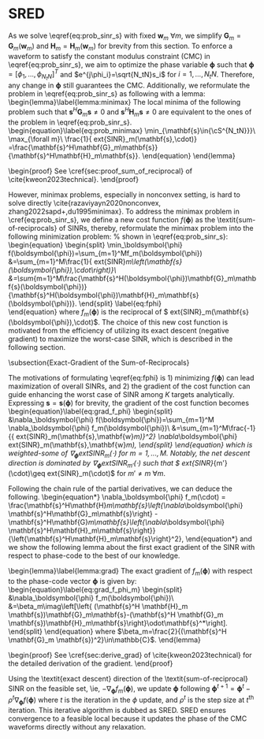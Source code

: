 # SRED
As we solve \eqref{eq:prob_sinr_s} with fixed $\mathbf{w}_m\ \forall m$, we simplify $\mathbf{G}_m=\mathbf{G}_m(\mathbf{w}_m)$ and $\mathbf{H}_m=\mathbf{H}_m(\mathbf{w}_m)$ for brevity from this section.
To enforce a waveform to satisfy the constant modulus constraint (CMC) in \eqref{eq:prob_sinr_s}, we aim to optimize the phase variable $\boldsymbol{\phi}$ such that $\boldsymbol{\phi}=[\phi_1,...,\phi_{N_tN}]^T$ and $e^{j\phi_i}=\sqrt{N_tN}s_i$ for $i=1,...,N_tN$. Therefore, any change in $\boldsymbol{\phi}$ still guarantees the CMC. Additionally, we reformulate the problem in \eqref{eq:prob_sinr_s} as following with a lemma:
\begin{lemma}\label{lemma:minimax}
    The local minima of the following problem such that $\mathbf{s}^H\mathbf{G}_m\mathbf{s}\neq 0$ and $\mathbf{s}^H\mathbf{H}_m\mathbf{s}\neq 0$ are equivalent to the ones of the problem in \eqref{eq:prob_sinr_s}.
    \begin{equation}\label{eq:prob_minimax}
        \min_{\mathbf{s}\in{\cS^{N_tN}}}\ \max_{\forall m}\ \frac{1}{	ext{SINR}_m(\mathbf{s},\cdot)}
        =\frac{\mathbf{s}^H\mathbf{G}_m\mathbf{s}}{\mathbf{s}^H\mathbf{H}_m\mathbf{s}}.
    \end{equation}
\end{lemma}

\begin{proof}
    See \cref{sec:proof_sum_of_reciprocal} of \cite{kweon2023technical}.
\end{proof}

However, minimax problems, especially in nonconvex setting, is hard to solve directly \cite{razaviyayn2020nonconvex, zhang2022sapd+,du1995minimax}. To address the minimax problem in \cref{eq:prob_sinr_s}, we define a new cost function $f(\boldsymbol{\phi})$ as the \textit{sum-of-reciprocals} of SINRs, thereby, reformulate the minimax problem into the following minimization problem:
% shown in \eqref{eq:prob_sinr_s}:
\begin{equation}
\begin{split}
    \min_\boldsymbol{\phi} f(\boldsymbol{\phi})=\sum_{m=1}^Mf_m(\boldsymbol{\phi})
    &=\sum_{m=1}^M\frac{1}{	ext{SINR}_m\left(\mathbf{s}(\boldsymbol{\phi}),\cdot\right)}\\
    &=\sum_{m=1}^M\frac{\mathbf{s}^H(\boldsymbol{\phi})\mathbf{G}_m\mathbf{s}(\boldsymbol{\phi})}
    {\mathbf{s}^H(\boldsymbol{\phi})\mathbf{H}_m\mathbf{s}(\boldsymbol{\phi})}.
\end{split}
\label{eq:fphi}   
\end{equation}
where $f_m(\boldsymbol{\phi})$ is the reciprocal of $	ext{SINR}_m(\mathbf{s}(\boldsymbol{\phi}),\cdot)$. The choice of this new cost function is motivated from the efficiency of utilizing its exact descent (negative gradient) to maximize the worst-case SINR, which is described in the following section.

\subsection{Exact-Gradient of the Sum-of-Reciprocals}

The motivations of formulating \eqref{eq:fphi} is 1) minimizing $f(\boldsymbol{\phi})$ can lead maximization of overall SINRs, and 2) the gradient of the cost function can guide enhancing the worst case of SINR among $K$ targets analytically. Expressing $\mathbf{s}=\mathbf{s}(\boldsymbol{\phi})$ for brevity, the gradient of the cost function becomes 
\begin{equation}\label{eq:grad_f_phi}
\begin{split}
    &\nabla_\boldsymbol{\phi} f(\boldsymbol{\phi})=\sum_{m=1}^M \nabla_\boldsymbol{\phi} f_m(\boldsymbol{\phi})\\
    &=\sum_{m=1}^M\frac{-1}{\{	ext{SINR}_m(\mathbf{s},\mathbf{w}_m)\}^2}
    \nabla_\boldsymbol{\phi} 	ext{SINR}_m(\mathbf{s},\mathbf{w}_m),
\end{split}
\end{equation}
which is weighted-some of $\nabla_\boldsymbol{\phi} 	ext{SINR}_m(\cdot)$ for $m=1,...,M$. Notably, the net descent direction is dominated by $\nabla_\boldsymbol{\phi} 	ext{SINR}_{m'}(\cdot)$ such that $	ext{SINR}_{m'}(\cdot)\geq	ext{SINR}_m(\cdot)$ for $m'\neq m\ \forall m$. 

Following the chain rule of the partial derivatives, we can deduce the following.
\begin{equation*}
    \nabla_\boldsymbol{\phi} f_m(\cdot) = 
    \frac{\mathbf{s}^H\mathbf{H}_m\mathbf{s}\left\{\nabla_\boldsymbol{\phi} \mathbf{s}^H\mathbf{G}_m\mathbf{s}\right\}
    - \mathbf{s}^H\mathbf{G}_m\mathbf{s}\left\{\nabla_\boldsymbol{\phi} \mathbf{s}^H\mathbf{H}_m\mathbf{s}\right\}}
    {\left\{\mathbf{s}^H\mathbf{H}_m\mathbf{s}\right\}^2},
\end{equation*}
and we show the following lemma about the first exact gradient of the SINR with respect to phase-code to the best of our knowledge.

\begin{lemma}\label{lemma:grad}
    The exact gradient of $f_m(\boldsymbol{\phi})$ with respect to the phase-code vector $\boldsymbol{\phi}$ is given by:
    \begin{equation}\label{eq:grad_f_phi_m}
    \begin{split}
        &\nabla_\boldsymbol{\phi} f_m(\boldsymbol{\phi})\\
        &=\beta_m\imag\left[\left\{
        (\mathbf{s}^H \mathbf{H}_m \mathbf{s})\mathbf{G}_m\mathbf{s}-(\mathbf{s}^H \mathbf{G}_m \mathbf{s})\mathbf{H}_m\mathbf{s}\right\}\odot\mathbf{s}^*\right].
    \end{split}
    \end{equation}
    where $\beta_m=\frac{2}{(\mathbf{s}^H \mathbf{G}_m \mathbf{s})^2}\in\mathbb{C}$.
\end{lemma}

\begin{proof}
    See \cref{sec:derive_grad} of \cite{kweon2023technical} for the detailed derivation of the gradient.
\end{proof}

Using the \textit{exact descent} direction of the \textit{sum-of-reciprocal} SINR on the feasible set, \ie, $-\nabla_\boldsymbol{\phi} f_m(\boldsymbol{\phi})$, we update $\boldsymbol{\phi}$ following $\boldsymbol{\phi}^{t+1}=\boldsymbol{\phi}^{t}-\rho^t\nabla_\boldsymbol{\phi} f(\boldsymbol{\phi})$ where $t$ is the iteration in the $\phi$ update, and $\rho^t$ is the step size at $t^\text{th}$ iteration. This iterative algorithm is dubbed as SRED. SRED ensures convergence to a feasible local because it updates the phase of the CMC waveforms directly without any relaxation. 

